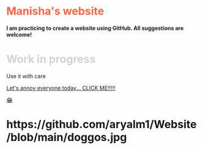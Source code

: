 
<html>

<h1 style="color:Tomato;"> Manisha's website </h1>

 <b> I am practicing to create a website using GitHub. All suggestions are welcome!</b>


<body>
<h1 style="color:LightGrey;"> Work in progress </h1>

<p> Use it with care </p>
<a href="https://www.youtube.com/watch?v=n4QSYx4wVQg">Let's annoy everyone today... CLICK ME!!!!!<p>&#128514;</p></a>
<h1> https://github.com/aryalm1/Website/blob/main/doggos.jpg</h>


